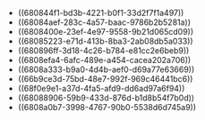 - ((680844f1-bd3b-4221-b0f1-33d2f7f1a497))
- ((68084aef-283c-4a57-baac-9786b2b5281a))
- ((6808400e-23ef-4e97-9558-9b21d065cd09))
- ((68085223-e71d-413b-8ba3-2ab08db5a033))
- ((680896ff-3d18-4c26-b784-e81cc2e6beb9))
- ((6808efa4-6afc-489e-a454-cacea202a706))
- ((6808a333-b9a0-4d4b-aef0-d69a77e63669))
- ((66b9ce3d-75bd-48e7-992f-969c46441bc6))
- ((68f0e9e1-a37d-4fa5-afd9-dd6ad97a6f94))
- ((68088906-59b9-433d-876d-b1d8b54f7b0d))
- ((6808a0b7-3998-4767-90b0-5538d6d745a9))